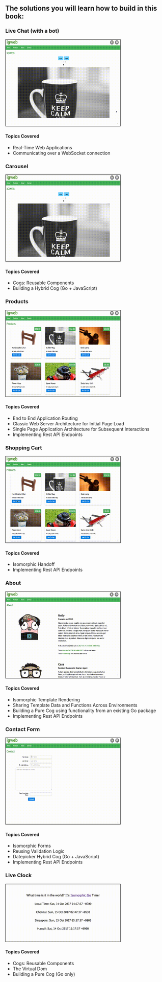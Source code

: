 ## The solutions you will learn how to build in this book:

### Live Chat (with a bot)
<img border="1" width="360" src="https://raw.githubusercontent.com/EngineerKamesh/igb/master/assets/videos/livechat.gif">

#### Topics Covered
* Real-Time Web Applications
* Communicating over a WebSocket connection

### Carousel
<img border="1" width="360" src="https://raw.githubusercontent.com/EngineerKamesh/igb/master/assets/videos/carousel.gif">

#### Topics Covered
* Cogs: Reusable Components
* Building a Hybrid Cog (Go + JavaScript)

### Products 
<img border="1" width="360" src="https://raw.githubusercontent.com/EngineerKamesh/igb/master/assets/videos/products.gif">

#### Topics Covered
* End to End Application Routing
* Classic Web Server Architecture for Initial Page Load
* Single Page Application Architecture for Subsequent Interactions
* Implementing Rest API Endpoints

### Shopping Cart 
<img border="1" width="360" src="https://raw.githubusercontent.com/EngineerKamesh/igb/master/assets/videos/shoppingcart.gif">	

#### Topics Covered
* Isomorphic Handoff
* Implementing Rest API Endpoints

### About
<img border="1" width="360" src="https://raw.githubusercontent.com/EngineerKamesh/igb/master/assets/videos/about.gif">

#### Topics Covered
* Isomorphic Template Rendering
* Sharing Template Data and Functions Across Environments
* Building a Pure Cog using functionality from an existing Go package
* Implementing Rest API Endpoints

### Contact Form
<img border="1" width="360" src="https://raw.githubusercontent.com/EngineerKamesh/igb/master/assets/videos/contact.gif">

#### Topics Covered
* Isomorphic Forms
* Reusing Validation Logic
* Datepicker Hybrid Cog (Go + JavaScript)
* Implementing Rest API Endpoints

### Live Clock
<img border="1" width="360" height="180" src="https://raw.githubusercontent.com/EngineerKamesh/igb/master/assets/videos/liveclock.gif">

#### Topics Covered
* Cogs: Reusable Components
* The Virtual Dom
* Building a Pure Cog (Go only)
